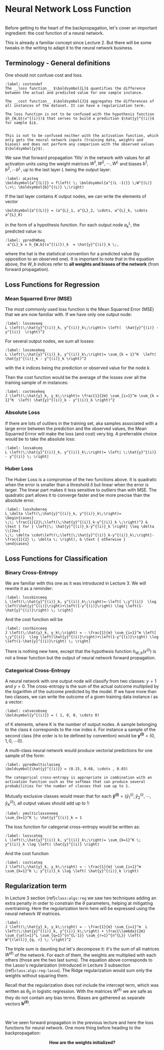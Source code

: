 # Neural Network Loss Function

&nbsp;  
Before getting to the heart of the backpropagation, let's cover an important ingredient: the cost function of a neural network.

This is already a familiar concept since Lecture 2. But there will be some tweaks in the writing to adapt it to the neural network business.

## Terminology - General definitions
One should not confuse cost and loss.

````{prf:definition}
:label: costnndef
The __loss function__ $\boldsymbol{L}$ quantifies the difference between the actual and predicted value for one sample instance.

The __cost function__ $\boldsymbol{J}$ aggregates the differences of all instances of the dataset. It can have a regularization term.
````

```{warning}
The loss function is not to be confused with the hypothesis function $h_{W,b}(x^{(i)})$ that serves to build a prediction $\hat{y}^{(i)}$ for sample $i$.


This is not to be confused neither with the activation function, which only gets the neural network inputs (training data, weights and biases) and does not perform any comparison with the observed values $\boldsymbol{y}$).
```

We saw that forward propagation 'fills' in the network with values for all activation units using the weight matrices $W^1, W^2, \cdots, W^{L}$ and biases $b^1, b^2, \cdots b^L$, up to the last layer $L$ being the output layer:
```{math}
:label: aLasteq
\boldsymbol{a^{(L)}} = f\left( \; \boldsymbol{a^{(L -1)}} \;W^{(L)} \;+\; \boldsymbol{b}^{(L)} \;\right)
```

If the last layer contains $K$ output nodes, we can write the elements of vector 
```{math}
\boldsymbol{a^{(L)}} = (a^{L}_1, a^{L}_2, \cdots, a^{L}_k, \cdots a^{L}_K)
```
in the form of a hypothesis function. For each output node $a^{L}_k$, the predicted value is:
```{math}
:label: ypredhWbeq
 a^{L}_k = h_{W,b}(x^{(i)})_k  = \hat{y}^{(i)}_k \;,
```
where the hat is the statistical convention for a predicted value (by opposition to an observed one).
It is important to note that in the equation above, the $W,b$ indices refer to __all weights and biases of the network__ (from forward propagation).

## Loss Functions for Regression

### Mean Squarred Error (MSE)
The most commonly used loss function is the Mean Squarred Error (MSE) that we are now familiar with. If we have only one output node:
```{math}
:label: lossmseeq
L \left(\;\hat{y}^{(i)}_k, y^{(i)}_k\;\right)= \left(  \hat{y}^{(i)} - y^{(i)}  \right)^2
```
For several output nodes, we sum all losses:

```{math}
:label: lossmsekeq
L \left(\;\hat{y}^{(i)}_k, y^{(i)}_k\;\right)= \sum_{k = 1}^K  \left( \hat{y}^{(i)}_k - y^{(i)}_k \right)^2
```
with the $k$ indices being the prediction or observed value for the node $k$.

Then the cost function would be the average of the losses over all the training sample of $m$ instances:
```{math}
:label: costmsekeq
J \left(\;\hat{y}_k, y_k\;\right)= \frac{1}{2m} \sum_{i=1}^m \sum_{k = 1}^K  \left( \hat{y}^{(i)}_k - y^{(i)}_k \right)^2
```


### Absolute Loss
If there are lots of outliers in the training set, aka samples associated with a large error between the prediction and the observed values, the Mean Squarred Errror will make the loss (and cost) very big. A preferrable choice would be to take the absolute loss:
```{math}
:label: lossabseq
L \left(\;\hat{y}^{(i)}_k, y^{(i)}_k\;\right)= \left| \;\hat{y}^{(i)} - y^{(i)} \; \right|
```

### Huber Loss
The Huber Loss is a compromise of the two functions above. It is quadratic when the error is smaller than a threshold $\delta$ but linear when the error is larger. The linear part makes it less sensitive to outliers than with MSE. The quadratic part allows it to converge faster and be more precise than the absolute error.
```{math}
:label: losshubereq
L_\delta \left(\;\hat{y}^{(i)}_k, y^{(i)}_k\;\right)= 
\begin{cases}
\;\; \frac{1}{2}\;\left(\;\hat{y}^{(i)}_k-y^{(i)}_k \;\right)^2 & \text { for } \left|\; \hat{y}^{(i)}_k-y^{(i)}_k \right| \leq \delta \\[2ex]
\;\; \delta \cdot\left(\;\left|\;\hat{y}^{(i)}_k-y^{(i)}_k\;\right|-\frac{1}{2} \; \delta \; \right), & \text { otherwise }
\end{cases}
```

## Loss Functions for Classification

### Binary Cross-Entropy
We are familiar with this one as it was introduced in Lecture 3. We will rewrite it as a reminder: 

```{math}
:label: lossbinceeq
L \left(\;\hat{y}^{(i)}_k, y^{(i)}_k\;\right)=-\left[ \;y^{(i)}  \log \left(\hat{y}^{(i)}\right)+\left(1-y^{(i)}\right) \log \left(1-\hat{y}^{(i)}\right) \; \right]
```
And the cost function will be

```{math}
:label: costbinceeq
J \left(\;\hat{y}_k, y_k\;\right) = - \frac{1}{m} \sum_{i=1}^m \left[ \;y^{(i)}  \log \left(\hat{y}^{(i)}\right)+\left(1-y^{(i)}\right) \log \left(1-\hat{y}^{(i)}\right) \; \right] 
```
There is nothing new here, except that the hypothesis function $h_{W,b}(x^{(i)})$ is not a linear function but the output of neural network forward propagation.

### Categorical Cross-Entropy
A neural network with one output node will classify from two classes: $y=1$ and $y=0$. The cross-entropy is the sum of the actual outcome multiplied by the logarithm of the outcome predicted by the model. If we have more than two classes, we can write the outcome of a given training data instance $i$ as a vector:
```{math}
:label: catvecobseq
\boldsymbol{y^{(i)}} = ( 1, 0, 0, \cdots 0)
```
of K elements, where K is the number of output nodes. A sample belonging to the class $k$ corresponds to the row index $k$. For instance a sample of the second class (the order is to be defined by convention) would be $\boldsymbol{y^{(i)}} = (0, 1, 0, \cdots 0 )$. 

A multi-class neural network would produce vectorial predictions for one sample of the form:
```{math}
:label: ypredmulticlasseq
\boldsymbol{\hat{y}^{(i)}} = (0.15, 0.68, \cdots , 0.03)
```
````{margin}
The categorical cross-entropy is appropriate in combination with an activation function such as the softmax that can produce several probabilities for the number of classes that sum up to 1.
````
Mutually exclusive classes would mean that for each $\boldsymbol{\hat{y}^{(i)}} = (\hat{y}^{(i)}_1, \hat{y}^{(i)}_2, \cdots, \hat{y}^{(i)}_K)$, all output values should add up to 1:
```{math}
:label: ymulticlassoneeq
\sum_{k=1}^K \; \hat{y}^{(i)}_k = 1
```
The loss function for categorial cross-entropy would be written as:

```{math}
:label: losscateq
L \left(\;\hat{y}^{(i)}_k, y^{(i)}_k\;\right)= \sum_{k=1}^K \; y^{(i)}_k \log \left( \hat{y}^{(i)} \right) 
```

And the cost function

```{math}
:label: costcateq
J \left(\;\hat{y}_k, y_k\;\right) = - \frac{1}{m} \sum_{i=1}^m \sum_{k=1}^K \; y^{(i)}_k \log \left( \hat{y}^{(i)}_k \right) 
```

## Regularization term
In Lecture 3 section {ref}`class:algs:reg` we saw two techniques adding an extra penalty in order to constrain the $\theta$ parameters, helping at mitigating overtraining. Here the regularization term here will be expressed using the neural network $W$ matrices.

```{math}
:label: 
J \left(\;\hat{y}_k, y_k\;\right) = - \frac{1}{m} \sum_{i=1}^m  L \left(\;\hat{y}^{(i)}_k, y^{(i)}_k\;\right) + \frac{\lambda}{2m} \sum_{\ell=1}^L \sum_{q=1}^{n^{L-1}} \sum_{r=1}^{n^{L}} \left( W^{(\ell)}_{q, r} \; \right)^2
```

The triple sum is daunting but let's decompose it: it's the sum of all matrices $W^{(\ell)}$ of the network. For each of them, the weights are multiplied with each others (those are the two last sums). The equation above corresponds to the Lasso's regularization (introduced in Lecture 3 subsection {ref}`class:algs:reg:lasso`). The Ridge regularization would sum only the weights without squaring them.

Recall that the regularization does not include the intercept term, which was written as $\theta_0$ in logistic regression. With the matrices $W^{(\ell)}$ we are safe as they do not contain any bias terms. Biases are gathereed as separate vectors $\boldsymbol{b^{(\ell)}}$. 

&nbsp;

We've seen forward propagation in the previous lecture and here the loss functions for neural network. One more thing before heading to the backpropagation:
 
__<center>How are the weights initialized?</center>__
